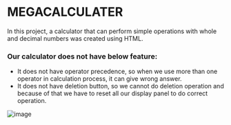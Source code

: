 # MEGACALCULATER

In this project, a calculator that can perform simple operations with whole and decimal numbers was created using HTML.

### Our calculator does not have below feature:
- It does not have operator precedence, so when we use more than one operator in calculation process, it can give wrong answer.
- It does not have deletion button, so we cannot do deletion operation and because of that we have to reset all our display panel to do correct operation.

![image](https://github.com/OsmanGndz/MEGA_Calculator_with_only_HTML/assets/98581733/00f97cc5-3372-46b5-a12d-25f7ce2eb0f8)
